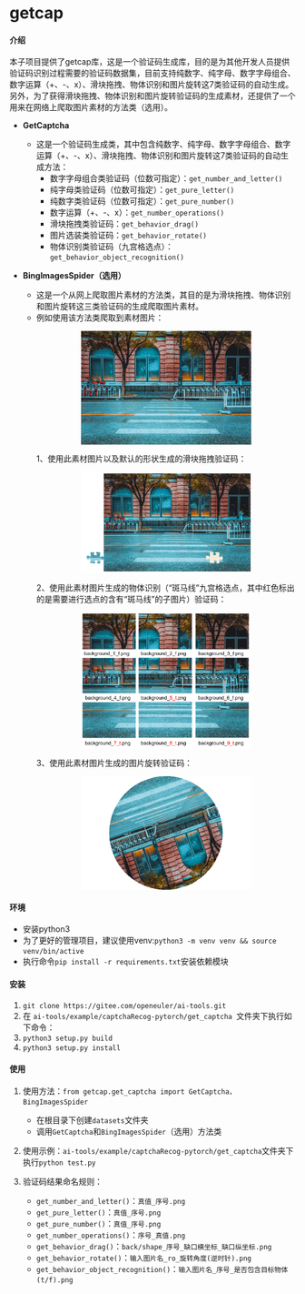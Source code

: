# getcap
#### 介绍
本子项目提供了getcap库，这是一个验证码生成库，目的是为其他开发人员提供验证码识别过程需要的验证码数据集，目前支持纯数字、纯字母、数字字母组合、数字运算（+、-、x）、滑块拖拽、物体识别和图片旋转这7类验证码的自动生成。另外，为了获得滑块拖拽、物体识别和图片旋转验证码的生成素材，还提供了一个用来在网络上爬取图片素材的方法类（选用）。

- **GetCaptcha**
	- 这是一个验证码生成类，其中包含纯数字、纯字母、数字字母组合、数字运算（+、-、x）、滑块拖拽、物体识别和图片旋转这7类验证码的自动生成方法：
		- 数字字母组合类验证码（位数可指定）：`get_number_and_letter()`
		- 纯字母类验证码（位数可指定）：`get_pure_letter()`
		- 纯数字类验证码（位数可指定）：`get_pure_number()`
		- 数字运算（+、-、x）：`get_number_operations()`
		- 滑块拖拽类验证码：`get_behavior_drag()`
		- 图片选装类验证码：`get_behavior_rotate()`
		- 物体识别类验证码（九宫格选点）：`get_behavior_object_recognition()`

- **BingImagesSpider（选用）**
	- 这是一个从网上爬取图片素材的方法类，其目的是为滑块拖拽、物体识别和图片旋转这三类验证码的生成爬取图片素材。
	- 例如使用该方法类爬取到素材图片：
		<p align="center">
		<img src="./getcap/data/background.png" width = "300px" align=center />
		</p>
		1、使用此素材图片以及默认的形状生成的滑块拖拽验证码：
		<p align="center">
		<img src="./getcap/data/readme_drag.png" width = "300px" align=center />
		</p>
		2、使用此素材图片生成的物体识别（“斑马线”九宫格选点，其中红色标出的是需要进行选点的含有“斑马线”的子图片）验证码：
		<p align="center">
		<img src="./getcap/data/readme_obj_recog.png" width = "300px" align=center />
		</p>
		3、使用此素材图片生成的图片旋转验证码：
		<p align="center">
		<img src="./getcap/data/readme_rotate.png" width = "300px" align=center />
		</p>


#### 环境

- 安装python3
- 为了更好的管理项目，建议使用venv:`python3 -m venv venv && source venv/bin/active`
- 执行命令`pip install -r requirements.txt`安装依赖模块

#### 安装
1.  `git clone https://gitee.com/openeuler/ai-tools.git`
2.  在 `ai-tools/example/captchaRecog-pytorch/get_captcha `文件夹下执行如下命令：
3.  `python3 setup.py build`
4.  `python3 setup.py install`
#### 使用
1. 使用方法：`from getcap.get_captcha import GetCaptcha，BingImagesSpider`
	- 在根目录下创建`datasets`文件夹
	- 调用`GetCaptcha`和`BingImagesSpider`（选用）方法类

3. 使用示例：`ai-tools/example/captchaRecog-pytorch/get_captcha`文件夹下执行`python test.py`
4. 验证码结果命名规则：
	- `get_number_and_letter()`：`真值_序号.png`
	- `get_pure_letter()`：`真值_序号.png`
	- `get_pure_number()`：`真值_序号.png`
	- `get_number_operations()`：`序号_真值.png`
	- `get_behavior_drag()`：`back/shape_序号_缺口横坐标_缺口纵坐标.png`
	- `get_behavior_rotate()`：`输入图片名_ro_旋转角度(逆时针).png`
	- `get_behavior_object_recognition()`：`输入图片名_序号_是否包含目标物体(t/f).png`
